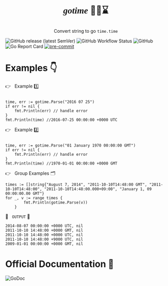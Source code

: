 <h1>
<p align="center">
  <span style="font-style:italic;font-family:Papyrus">gotime</span> 🏃‍♂️⌛
</p>
</h1>

<p align="center">
Convert string to go <code>time.time</code>
</p>


![GitHub release (latest SemVer)](https://img.shields.io/github/v/release/emylincon/gotime?sort=semver&style=for-the-badge)
![GitHub Workflow Status](https://img.shields.io/github/actions/workflow/status/emylincon/gotime/go.yml?branch=main&style=for-the-badge)
![GitHub](https://img.shields.io/github/license/emylincon/gotime?style=for-the-badge)
![Go Report Card](https://goreportcard.com/badge/github.com/emylincon/gotime?style=for-the-badge)
[![pre-commit](https://img.shields.io/badge/pre--commit-enabled-brightgreen?logo=pre-commit&logoColor=white&style=for-the-badge)](https://github.com/pre-commit/pre-commit)


# Examples 👇
👉 &nbsp; Example 1️⃣
```golang

time, err := gotime.Parse("2016 07 25")
if err != nil {
    fmt.Println(err) // handle error
}
fmt.Println(time) //2016-07-25 00:00:00 +0000 UTC
```

👉 &nbsp; Example 2️⃣
```golang

time, err := gotime.Parse("01 January 1970 00:00:00 GMT")
if err != nil {
    fmt.Println(err) // handle error
}
fmt.Println(time) //1970-01-01 00:00:00 +0000 GMT
```

👉 &nbsp; Group Examples 🗂️
```golang
times := []string{"August 7, 2014", "2011-10-10T14:48:00 GMT", "2011-10-10T14:48:00", "2011-10-10T14:48:00.000+09:00", "January 1, 09 00:00:00.00 GMT"}
for _, v := range times {
		fmt.Println(gotime.Parse(v))
	}

```
🔴 &nbsp; `OUTPUT` 🧾
```
2014-08-07 00:00:00 +0000 UTC, nil
2011-10-10 14:48:00 +0000 GMT, nil
2011-10-10 14:48:00 +0000 UTC, nil
2011-10-10 14:48:00 +9000 UTC, nil
2009-01-01 00:00:00 +0000 GMT, nil

```
# Official Documentation 📜
<a style="text-decoration:none" href="https://godoc.org/github.com/emylincon/gotime" target="_blank">
    <img src="https://godoc.org/github.com/emylincon/gotime?status.svg" alt="GoDoc" />
</a>
